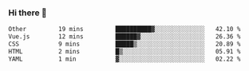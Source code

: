 ### Hi there 👋

<!--
**urzz/urzz** is a ✨ _special_ ✨ repository because its `README.md` (this file) appears on your GitHub profile.

Here are some ideas to get you started:

- 🔭 I’m currently working on ...
- 🌱 I’m currently learning ...
- 👯 I’m looking to collaborate on ...
- 🤔 I’m looking for help with ...
- 💬 Ask me about ...
- 📫 How to reach me: ...
- 😄 Pronouns: ...
- ⚡ Fun fact: ...
-->

<!--START_SECTION:waka-->

```txt
Other         19 mins         ██████████▓░░░░░░░░░░░░░░   42.10 %
Vue.js        12 mins         ██████▓░░░░░░░░░░░░░░░░░░   26.36 %
CSS           9 mins          █████▒░░░░░░░░░░░░░░░░░░░   20.89 %
HTML          2 mins          █▒░░░░░░░░░░░░░░░░░░░░░░░   05.91 %
YAML          1 min           ▓░░░░░░░░░░░░░░░░░░░░░░░░   02.22 %
```

<!--END_SECTION:waka-->
